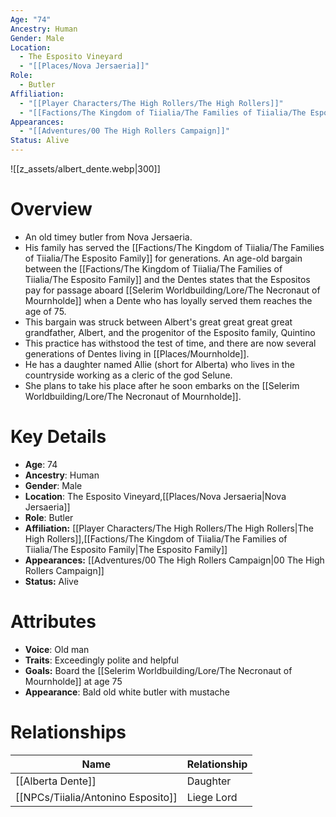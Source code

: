 ```yaml
---
Age: "74"
Ancestry: Human
Gender: Male
Location:
  - The Esposito Vineyard
  - "[[Places/Nova Jersaeria]]"
Role:
  - Butler
Affiliation:
  - "[[Player Characters/The High Rollers/The High Rollers]]"
  - "[[Factions/The Kingdom of Tiialia/The Families of Tiialia/The Esposito Family]]"
Appearances:
  - "[[Adventures/00 The High Rollers Campaign]]"
Status: Alive
---
```

![[z_assets/albert_dente.webp|300]]

# Overview
- An old timey butler from Nova Jersaeria.
- His family has served the [[Factions/The Kingdom of Tiialia/The Families of Tiialia/The Esposito Family]] for generations. An age-old bargain between the [[Factions/The Kingdom of Tiialia/The Families of Tiialia/The Esposito Family]] and the Dentes states that the Espositos pay for passage aboard [[Selerim Worldbuilding/Lore/The Necronaut of Mournholde]] when a Dente who has loyally served them reaches the age of 75.
- This bargain was struck between Albert's great great great great grandfather, Albert, and the progenitor of the Esposito family, Quintino
- This practice has withstood the test of time, and there are now several generations of Dentes living in [[Places/Mournholde]].
- He has a daughter named Allie (short for Alberta) who lives in the countryside working as a cleric of the god Selune.
- She plans to take his place after he soon embarks on the [[Selerim Worldbuilding/Lore/The Necronaut of Mournholde]].

# Key Details
- **Age**: 74
- **Ancestry**: Human
- **Gender**: Male
- **Location**: The Esposito Vineyard,[[Places/Nova Jersaeria\|Nova Jersaeria]]
- **Role**: Butler
- **Affiliation:** [[Player Characters/The High Rollers/The High Rollers\|The High Rollers]],[[Factions/The Kingdom of Tiialia/The Families of Tiialia/The Esposito Family\|The Esposito Family]]
- **Appearances:** [[Adventures/00 The High Rollers Campaign\|00 The High Rollers Campaign]]
- **Status:** Alive

# Attributes
- **Voice**: Old man
- **Traits**: Exceedingly polite and helpful
- **Goals:** Board the [[Selerim Worldbuilding/Lore/The Necronaut of Mournholde]] at age 75
- **Appearance**: Bald old white butler with mustache

# Relationships

| Name                  | Relationship |
| --------------------- | ------------ |
| [[Alberta Dente]]     | Daughter     |
| [[NPCs/Tiialia/Antonino Esposito]] | Liege Lord   |


